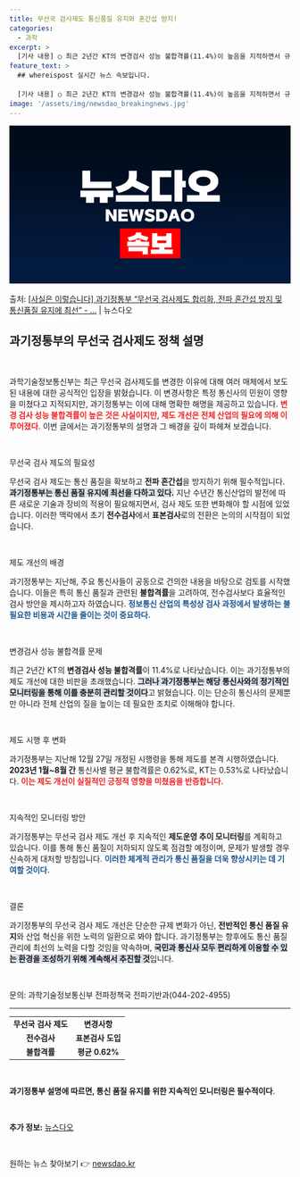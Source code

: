 ```yaml
---
title: 무선국 검사제도 통신품질 유지와 혼간섭 방지!
categories:
  - 과학
excerpt: >
  [기사 내용] ○ 최근 2년간 KT의 변경검사 성능 불합격률(11.4%)이 높음을 지적하면서 규제 개선이 부…
feature_text: >
  ## whereispost 실시간 뉴스 속보입니다.

  [기사 내용] ○ 최근 2년간 KT의 변경검사 성능 불합격률(11.4%)이 높음을 지적하면서 규제 개선이 부…
image: '/assets/img/newsdao_breakingnews.jpg'
---
```


![뉴스다오 속보](/assets/img/newsdao_breakingnews.jpg)

<p>출처: <a href="https://newsdao.kr/2089" rel="dofollow">[사실은 이렇습니다] 과기정통부 “무선국 검사제도 합리화, 전파 혼간섭 방지 및 통신품질 유지에 최선” - …</a> | 뉴스다오</p>

<h2 data-ke-size="size26">과기정통부의 무선국 검사제도 정책 설명</h2>

<p data-ke-size="size16">&nbsp;</p>

과학기술정보통신부는 최근 무선국 검사제도를 변경한 이유에 대해 여러 매체에서 보도된 내용에 대한 공식적인 입장을 밝혔습니다. 이 변경사항은 특정 통신사의 민원이 영향을 미쳤다고 지적되지만, 과기정통부는 이에 대해 명확한 해명을 제공하고 있습니다. <b><span style="color: #ee2323;">변경 검사 성능 불합격률이 높은 것은 사실이지만, 제도 개선은 전체 산업의 필요에 의해 이루어졌다.</span></b> 이번 글에서는 과기정통부의 설명과 그 배경을 깊이 파헤쳐 보겠습니다.

<p data-ke-size="size16">&nbsp;</p>

무선국 검사 제도의 필요성

무선국 검사 제도는 통신 품질을 확보하고 <b>전파 혼간섭</b>을 방지하기 위해 필수적입니다. <b><span style="background-color: #21538527;">과기정통부는 통신 품질 유지에 최선을 다하고 있다.</span></b> 지난 수년간 통신산업의 발전에 따른 새로운 기술과 장비의 적용이 필요해지면서, 검사 제도 또한 변화해야 할 시점에 있었습니다. 이러한 맥락에서 초기 <b>전수검사</b>에서 <b>표본검사</b>로의 전환은 논의의 시작점이 되었습니다.

<p data-ke-size="size16">&nbsp;</p>

제도 개선의 배경

과기정통부는 지난해, 주요 통신사들이 공동으로 건의한 내용을 바탕으로 검토를 시작했습니다. 이들은 특히 통신 품질과 관련된 <b>불합격률</b>을 고려하여, 전수검사보다 효율적인 검사 방안을 제시하고자 하였습니다. <b><span style="color: #1a5490;">정보통신 산업의 특성상 검사 과정에서 발생하는 불필요한 비용과 시간을 줄이는 것이 중요하다.</span></b> 

<p data-ke-size="size16">&nbsp;</p>

변경검사 성능 불합격률 문제

최근 2년간 KT의 <b>변경검사 성능 불합격률</b>이 11.4%로 나타났습니다. 이는 과기정통부의 제도 개선에 대한 비판을 초래했습니다. <b><span style="background-color: #21538527;">그러나 과기정통부는 해당 통신사와의 정기적인 모니터링을 통해 이를 충분히 관리할 것이다</span></b>고 밝혔습니다. 이는 단순히 통신사의 문제뿐만 아니라 전체 산업의 질을 높이는 데 필요한 조치로 이해해야 합니다.

<p data-ke-size="size16">&nbsp;</p>

제도 시행 후 변화

과기정통부는 지난해 12월 27일 개정된 시행령을 통해 제도를 본격 시행하였습니다. <b>2023년 1월~8월 간</b> 통신사별 평균 불합격률은 0.62%로, KT는 0.53%로 나타났습니다. <b><span style="color: #ee2323;">이는 제도 개선이 실질적인 긍정적 영향을 미쳤음을 반증합니다.</span></b> 

<p data-ke-size="size16">&nbsp;</p>

지속적인 모니터링 방안

과기정통부는 무선국 검사 제도 개선 후 지속적인 <b>제도운영 추이 모니터링</b>를 계획하고 있습니다. 이를 통해 통신 품질이 저하되지 않도록 점검할 예정이며, 문제가 발생할 경우 신속하게 대처할 방침입니다. <b><span style="color: #1a5490;">이러한 체계적 관리가 통신 품질을 더욱 향상시키는 데 기여할 것이다.</span></b> 

<p data-ke-size="size16">&nbsp;</p>

결론

과기정통부의 무선국 검사 제도 개선은 단순한 규제 변화가 아닌, <b>전반적인 통신 품질 유지</b>와 산업 혁신을 위한 노력의 일환으로 봐야 합니다. 과기정통부는 향후에도 통신 품질 관리에 최선의 노력을 다할 것임을 약속하며, <b><span style="background-color: #21538527;">국민과 통신사 모두 편리하게 이용할 수 있는 환경을 조성하기 위해 계속해서 추진할 것</span></b>입니다.

<p data-ke-size="size16">&nbsp;</p>

문의: 과학기술정보통신부 전파정책국 전파기반과(044-202-4955)

<hr>

<table style="width: 100%;">
    <tr>
        <td style="text-align: center; height: 17px;"><b>무선국 검사 제도</b></td>
        <td style="text-align: center; height: 17px;"><b>변경사항</b></td>
    </tr>
    <tr>
        <td style="text-align: center; height: 17px;"><b>전수검사</b></td>
        <td style="text-align: center; height: 17px;"><b>표본검사 도입</b></td>
    </tr>
    <tr>
        <td style="text-align: center; height: 17px;"><b>불합격률</b></td>
        <td style="text-align: center; height: 17px;"><b>평균 0.62%</b></td>
    </tr>
</table>

<p data-ke-size="size16">&nbsp;</p> 

<b>과기정통부 설명에 따르면, 통신 품질 유지를 위한 지속적인 모니터링은 필수적이다</b>. 

<p data-ke-size="size16">&nbsp;</p> 

<b>추가 정보:</b> <a href="https://newsdao.kr/2089">뉴스다오</a> 

<p data-ke-size="size16">&nbsp;</p>  

원하는 뉴스 찾아보기 👉 <a href="https://newsdao.kr" rel="dofollow">newsdao.kr</a>


